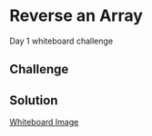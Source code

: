 # Reverse an Array
Day 1 whiteboard challenge

## Challenge
<!-- Description of the challenge -->

## Solution
<!-- Embedded whiteboard image -->
[Whiteboard Image]()